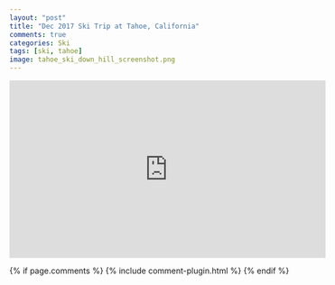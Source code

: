 ```yaml
---
layout: "post"
title: "Dec 2017 Ski Trip at Tahoe, California"
comments: true
categories: Ski
tags: [ski, tahoe]
image: tahoe_ski_down_hill_screenshot.png
---
```

<iframe width="560" height="315" src="https://www.youtube.com/embed/IPBJ25yewyM" frameborder="0" gesture="media" allow="encrypted-media" allowfullscreen></iframe>


{% if page.comments %} 
{% include comment-plugin.html %}
{% endif %}
